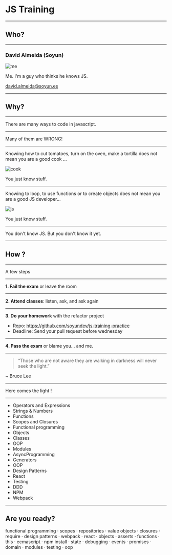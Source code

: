 # JS Training

---

## Who?

----

### David Almeida (Soyun)
![me](https://media.licdn.com/mpr/mpr/shrinknp_200_200/p/2/005/085/3c4/17517f0.jpg)

Me. I'm a guy who thinks he knows JS.

[david.almeida@soyun.es](david.almeida@soyun.es)

---

## Why?

----

There are many ways to code in javascript.

----

Many of them are WRONG!

----

Knowing how to cut tomatoes, turn on the oven, make a tortilla does not mean you are a good cook ...

![cook](http://findicons.com/files/icons/2770/ios_7_icons/128/cook.png)

You just know stuff.

----

Knowing to loop, to use functions or to create objects does not mean you are a good JS developer...

![js](https://cdn2.iconfinder.com/data/icons/file-types-8/32/js-javascript-filetype-document-file-128.png)

You just know stuff.

----

You don't know JS. But you don't know it yet.

---

## How ?

----

A few steps

----

**1. Fail the exam** or leave the room

----

**2. Attend classes**: listen, ask, and ask again

----

**3. Do your homework** with the refactor project

* Repo: https://github.com/soyundev/js-training-practice
* Deadline: Send your pull request before wednesday

----

**4. Pass the exam** or blame you... and me.

---

> “Those who are not aware they are walking in darkness will never seek the light.”

~ Bruce Lee

----

Here comes the light !

----

* Operators and Expressions
* Strings & Numbers
* Functions
* Scopes and Closures
* Functional programming
* Objects
* Classes
* OOP
* Modules
* AsyncProgramming
* Generators
* OOP
* Design Patterns
* React
* Testing
* DDD
* NPM
* Webpack

----

## Are you ready?

functional programming · scopes · repositories · value objects · closures · require ·  design patterns · webpack · react · objects · asserts · functions · this · ecmascript · npm install · state · debugging · events · promises · domain · modules · testing · oop
